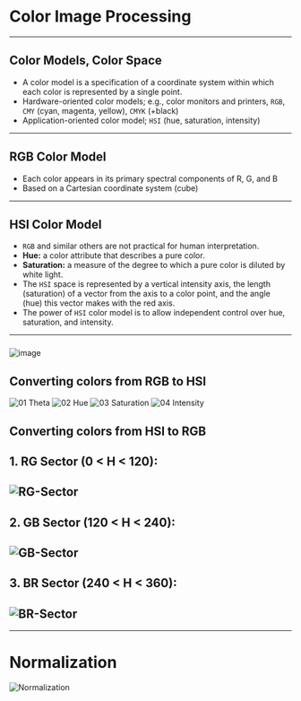 # Color Image Processing
---

## **Color Models, Color Space**
- A color model is a specification of a coordinate system within which each color is represented by a single point.
- Hardware-oriented color models; e.g., color monitors and printers, ```RGB```, ```CMY``` (cyan, magenta, yellow), ```CMYK``` (+black)
- Application-oriented color model; ```HSI``` (hue, saturation, intensity)
---
## RGB Color Model
- Each color appears in its primary spectral components of R, G, and B
- Based on a Cartesian coordinate system (cube)
---
## HSI Color Model
- ```RGB``` and similar others are not practical for human interpretation.
- **Hue:** a color attribute that describes a pure color.
- **Saturation:** a measure of the degree to which a pure color is diluted by white light.
- The ```HSI``` space is represented by a vertical intensity axis, the length (saturation) of a vector from the axis to a color point, and the angle (hue) this vector makes with the red axis.
- The power of ```HSI``` color model is to allow independent control over hue,
saturation, and intensity.
---
### 
![image](https://user-images.githubusercontent.com/80598737/156314307-2ecce580-10fc-45f3-9290-f60895c0f8d9.png)

## Converting colors from RGB to HSI
![01 Theta](https://user-images.githubusercontent.com/80598737/156316315-2e7cd3fc-6153-44a1-a4d6-476162ba8e33.png)
![02 Hue](https://user-images.githubusercontent.com/80598737/156316352-db496a10-babb-482b-ab7e-01f16cfc6912.png)
![03 Saturation](https://user-images.githubusercontent.com/80598737/156316365-e1e23b52-4bfc-4c3f-8335-683655e83e2c.png)
![04 Intensity](https://user-images.githubusercontent.com/80598737/156316378-3318cb1f-c0a9-4cc9-9eb5-97b300e16c5e.png)

## Converting colors from HSI to RGB
 **1. RG Sector (0 < H < 120):**
---
![RG-Sector](https://user-images.githubusercontent.com/80598737/156316932-b351aa71-2986-42b5-939e-8867994cfc97.png)
---
 **2. GB Sector (120 < H < 240):**
---
![GB-Sector](https://user-images.githubusercontent.com/80598737/156316954-fb8ff9d9-0e1b-4d06-8ee4-b378fa9c5665.png)
---
**3. BR Sector (240 < H < 360):**
---
![BR-Sector](https://user-images.githubusercontent.com/80598737/156316989-04d50c76-ee01-48a6-9108-1deaf13f4d56.png)
---
---
# Normalization
![Normalization](https://user-images.githubusercontent.com/80598737/156334260-ea3b12d5-5a7a-4f7c-8328-8f841e7cdc19.png)

